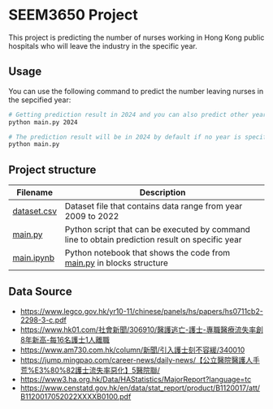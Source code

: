 # SEEM3650 Project

This project is predicting the number of nurses working in Hong Kong public hospitals who will leave the industry in the specific year.

## Usage

You can use the following command to predict the number leaving nurses in the sepcified year:

```bash
# Getting prediction result in 2024 and you can also predict other year
python main.py 2024

# The prediction result will be in 2024 by default if no year is specified
python main.py
```

## Project structure

| Filename                   | Description                                                                                     |
| -------------------------- | ----------------------------------------------------------------------------------------------- |
| [dataset.csv](dataset.csv) | Dataset file that contains data range from year 2009 to 2022                                    |
| [main.py](main.py)         | Python script that can be executed by command line to obtain prediction result on specific year |
| [main.ipynb](main.ipynb)   | Python notebook that shows the code from [main.py](main.py) in blocks structure                 |

## Data Source

- https://www.legco.gov.hk/yr10-11/chinese/panels/hs/papers/hs0711cb2-2298-3-c.pdf
- https://www.hk01.com/社會新聞/306910/醫護逃亡-護士-專職醫療流失率創8年新高-每16名護士1人離職
- https://www.am730.com.hk/column/新聞/引入護士刻不容緩/340010
- https://jump.mingpao.com/career-news/daily-news/【公立醫院醫護人手荒%E3%80%82護士流失率惡化】5醫院聯/
- https://www3.ha.org.hk/Data/HAStatistics/MajorReport?language=tc
- https://www.censtatd.gov.hk/en/data/stat_report/product/B1120017/att/B1120017052022XXXXB0100.pdf
